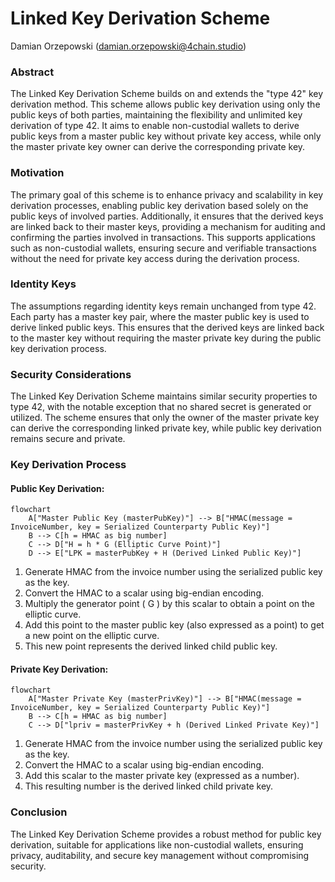 # Linked Key Derivation Scheme

Damian Orzepowski (damian.orzepowski@4chain.studio)

### Abstract
The Linked Key Derivation Scheme builds on and extends the "type 42" key derivation method. This scheme allows public key derivation using only the public keys of both parties, maintaining the flexibility and unlimited key derivation of type 42. It aims to enable non-custodial wallets to derive public keys from a master public key without private key access, while only the master private key owner can derive the corresponding private key.

### Motivation
The primary goal of this scheme is to enhance privacy and scalability in key derivation processes, enabling public key derivation based solely on the public keys of involved parties. Additionally, it ensures that the derived keys are linked back to their master keys, providing a mechanism for auditing and confirming the parties involved in transactions. This supports applications such as non-custodial wallets, ensuring secure and verifiable transactions without the need for private key access during the derivation process.

### Identity Keys
The assumptions regarding identity keys remain unchanged from type 42. Each party has a master key pair, where the master public key is used to derive linked public keys. This ensures that the derived keys are linked back to the master key without requiring the master private key during the public key derivation process.

### Security Considerations
The Linked Key Derivation Scheme maintains similar security properties to type 42, with the notable exception that no shared secret is generated or utilized. The scheme ensures that only the owner of the master private key can derive the corresponding linked private key, while public key derivation remains secure and private.

### Key Derivation Process

#### Public Key Derivation:

```mermaid
flowchart
    A["Master Public Key (masterPubKey)"] --> B["HMAC(message = InvoiceNumber, key = Serialized Counterparty Public Key)"]
    B --> C[h = HMAC as big number]
    C --> D["H = h * G (Elliptic Curve Point)"]
    D --> E["LPK = masterPubKey + H (Derived Linked Public Key)"]
```

1. Generate HMAC from the invoice number using the serialized public key as the key.
2. Convert the HMAC to a scalar using big-endian encoding.
3. Multiply the generator point \( G \) by this scalar to obtain a point on the elliptic curve.
4. Add this point to the master public key (also expressed as a point) to get a new point on the elliptic curve.
5. This new point represents the derived linked child public key.


#### Private Key Derivation:

```mermaid
flowchart
    A["Master Private Key (masterPrivKey)"] --> B["HMAC(message = InvoiceNumber, key = Serialized Counterparty Public Key)"]
    B --> C[h = HMAC as big number]
    C --> D["lpriv = masterPrivKey + h (Derived Linked Private Key)"]
```

1. Generate HMAC from the invoice number using the serialized public key as the key.
2. Convert the HMAC to a scalar using big-endian encoding.
3. Add this scalar to the master private key (expressed as a number).
4. This resulting number is the derived linked child private key.

### Conclusion
The Linked Key Derivation Scheme provides a robust method for public key derivation, suitable for applications like non-custodial wallets, ensuring privacy, auditability, and secure key management without compromising security.
